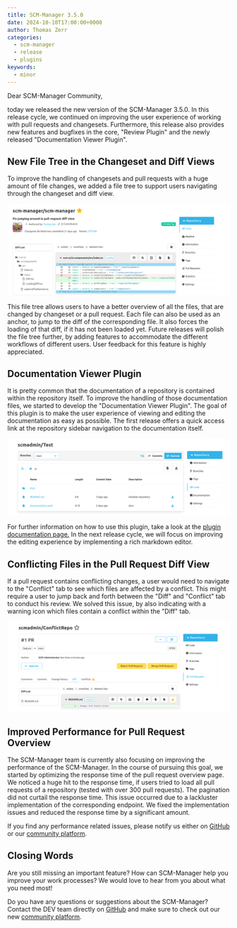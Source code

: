 ```yaml
---
title: SCM-Manager 3.5.0
date: 2024-10-10T17:00:00+0000
author: Thomas Zerr
categories:
  - scm-manager
  - release
  - plugins
keywords:
  - minor
---
```


Dear SCM-Manager Community,

today we released the new version of the SCM-Manager 3.5.0.
In this release cycle, we continued on improving the user experience of working with pull requests and changesets.
Furthermore, this release also provides new features and bugfixes in the core, "Review Plugin" and the newly released "Documentation Viewer Plugin". 

## New File Tree in the Changeset and Diff Views

To improve the handling of changesets and pull requests with a huge amount of file changes,
we added a file tree to support users navigating through the changeset and diff view.

![File Tree in Changeset](assets/file-tree.png)

This file tree allows users to have a better overview of all the files, that are changed by changeset or a pull request.
Each file can also be used as an anchor, to jump to the diff of the corresponding file.
It also forces the loading of that diff, if it has not been loaded yet.
Future releases will polish the file tree further, by adding features to accommodate the different workflows of different users.
User feedback for this feature is highly appreciated.

## Documentation Viewer Plugin

It is pretty common that the documentation of a repository is contained within the repository itself.
To improve the handling of those documentation files, we started to develop the "Documentation Viewer Plugin".
The goal of this plugin is to make the user experience of viewing and editing the documentation as easy as possible.
The first release offers a quick access link at the repository sidebar navigation to the documentation itself.

![Documentation Viewer Link](assets/documentation-viewer-link.png)

For further information on how to use this plugin, take a look at the [plugin documentation page.](/plugins/scm-documentation-viewer-plugin/docs)
In the next release cycle, we will focus on improving the editing experience by implementing a rich markdown editor.

## Conflicting Files in the Pull Request Diff View

If a pull request contains conflicting changes,
a user would need to navigate to the "Conflict" tab to see which files are affected by a conflict.
This might require a user to jump back and forth between the "Diff" and "Conflict" tab to conduct his review.
We solved this issue, by also indicating with a warning icon which files contain a conflict within the "Diff" tab.

![Conflict Indication](assets/conflict.png)

## Improved Performance for Pull Request Overview

The SCM-Manager team is currently also focusing on improving the performance of the SCM-Manager.
In the course of pursuing this goal, we started by optimizing the response time of the pull request overview page.
We noticed a huge hit to the response time, 
if users tried to load all pull requests of a repository (tested with over 300 pull requests).
The pagination did not curtail the response time.
This issue occurred due to a lackluster implementation of the corresponding endpoint.
We fixed the implementation issues and reduced the response time by a significant amount.

If you find any performance related issues, please notify us either on [GitHub](https://github.com/scm-manager/scm-manager/) or our [community platform](https://community.cloudogu.com/c/scm-manager/).

## Closing Words

Are you still missing an important feature? How can SCM-Manager help you improve your work processes?
We would love to hear from you about what you need most!

Do you have any questions or suggestions about the SCM-Manager?
Contact the DEV team directly on [GitHub](https://github.com/scm-manager/scm-manager/) and make sure
to check out our new [community platform](https://community.cloudogu.com/c/scm-manager/).

